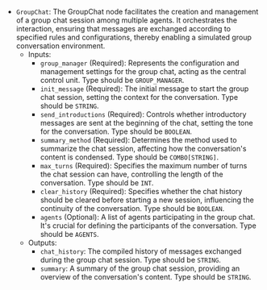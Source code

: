 - `GroupChat`: The GroupChat node facilitates the creation and management of a group chat session among multiple agents. It orchestrates the interaction, ensuring that messages are exchanged according to specified rules and configurations, thereby enabling a simulated group conversation environment.
    - Inputs:
        - `group_manager` (Required): Represents the configuration and management settings for the group chat, acting as the central control unit. Type should be `GROUP_MANAGER`.
        - `init_message` (Required): The initial message to start the group chat session, setting the context for the conversation. Type should be `STRING`.
        - `send_introductions` (Required): Controls whether introductory messages are sent at the beginning of the chat, setting the tone for the conversation. Type should be `BOOLEAN`.
        - `summary_method` (Required): Determines the method used to summarize the chat session, affecting how the conversation's content is condensed. Type should be `COMBO[STRING]`.
        - `max_turns` (Required): Specifies the maximum number of turns the chat session can have, controlling the length of the conversation. Type should be `INT`.
        - `clear_history` (Required): Specifies whether the chat history should be cleared before starting a new session, influencing the continuity of the conversation. Type should be `BOOLEAN`.
        - `agents` (Optional): A list of agents participating in the group chat. It's crucial for defining the participants of the conversation. Type should be `AGENTS`.
    - Outputs:
        - `chat_history`: The compiled history of messages exchanged during the group chat session. Type should be `STRING`.
        - `summary`: A summary of the group chat session, providing an overview of the conversation's content. Type should be `STRING`.
